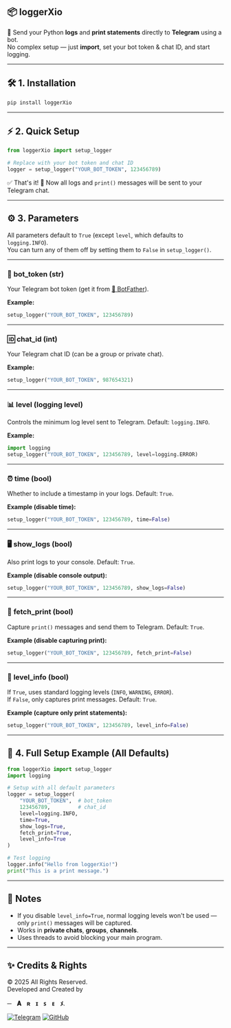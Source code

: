 ## 📦 loggerXio

🚀 Send your Python **logs** and **print statements** directly to **Telegram** using a bot.  
No complex setup — just **import**, set your bot token & chat ID, and start logging.  

---

## 🛠 1. Installation

```bash
pip install loggerXio
```

---

## ⚡ 2. Quick Setup

```python
from loggerXio import setup_logger

# Replace with your bot token and chat ID
logger = setup_logger("YOUR_BOT_TOKEN", 123456789)
```

✅ That's it! 🎉 Now all logs and `print()` messages will be sent to your Telegram chat.

---

## ⚙ 3. Parameters

All parameters default to `True` (except `level`, which defaults to `logging.INFO`).  
You can turn any of them off by setting them to `False` in `setup_logger()`.  

---

### 🔑 **bot_token** (str)
Your Telegram bot token (get it from [🤖 BotFather](https://t.me/BotFather)).

**Example:**
```python
setup_logger("YOUR_BOT_TOKEN", 123456789)
```

---

### 🆔 **chat_id** (int)
Your Telegram chat ID (can be a group or private chat).  

**Example:**
```python
setup_logger("YOUR_BOT_TOKEN", 987654321)
```

---

### 📊 **level** (logging level)
Controls the minimum log level sent to Telegram. Default: `logging.INFO`.  

**Example:**
```python
import logging
setup_logger("YOUR_BOT_TOKEN", 123456789, level=logging.ERROR)
```

---

### ⏰ **time** (bool)
Whether to include a timestamp in your logs. Default: `True`.  

**Example (disable time):**
```python
setup_logger("YOUR_BOT_TOKEN", 123456789, time=False)
```

---

### 🖥 **show_logs** (bool)
Also print logs to your console. Default: `True`.  

**Example (disable console output):**
```python
setup_logger("YOUR_BOT_TOKEN", 123456789, show_logs=False)
```

---

### 📝 **fetch_print** (bool)
Capture `print()` messages and send them to Telegram. Default: `True`.  

**Example (disable capturing print):**
```python
setup_logger("YOUR_BOT_TOKEN", 123456789, fetch_print=False)
```

---

### 📢 **level_info** (bool)
If `True`, uses standard logging levels (`INFO`, `WARNING`, `ERROR`).  
If `False`, only captures print messages. Default: `True`.  

**Example (capture only print statements):**
```python
setup_logger("YOUR_BOT_TOKEN", 123456789, level_info=False)
```

---

## 🧩 4. Full Setup Example (All Defaults)

```python
from loggerXio import setup_logger
import logging

# Setup with all default parameters
logger = setup_logger(
    "YOUR_BOT_TOKEN",  # bot_token
    123456789,         # chat_id
    level=logging.INFO,
    time=True,
    show_logs=True,
    fetch_print=True,
    level_info=True
)

# Test logging
logger.info("Hello from loggerXio!")
print("This is a print message.")
```

---

## 📌 Notes
- If you disable `level_info=True`, normal logging levels won't be used — only `print()` messages will be captured.
- Works in **private chats**, **groups**, **channels**.
- Uses threads to avoid blocking your main program.

---

## ✨ Credits & Rights
© 2025 All Rights Reserved.  
Developed and Created by

**─ㅤ𝐀ㅤʀㅤɪㅤꜱㅤᴇㅤﾒ**.  

[![Telegram](https://img.shields.io/badge/Telegram-2CA5E0?style=for-the-badge&logo=telegram&logoColor=white)](https://t.me/wxxoxo)
[![GitHub](https://img.shields.io/badge/GitHub-100000?style=for-the-badge&logo=github&logoColor=white)](https://github.com/wxxoxo)

